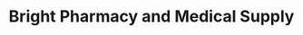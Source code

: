 ---
title: "Bright Pharmacy and Medical Supply"
url: /brooklyn/bright-pharmacy-and-medical-supply/
shop: Drogerie
---
